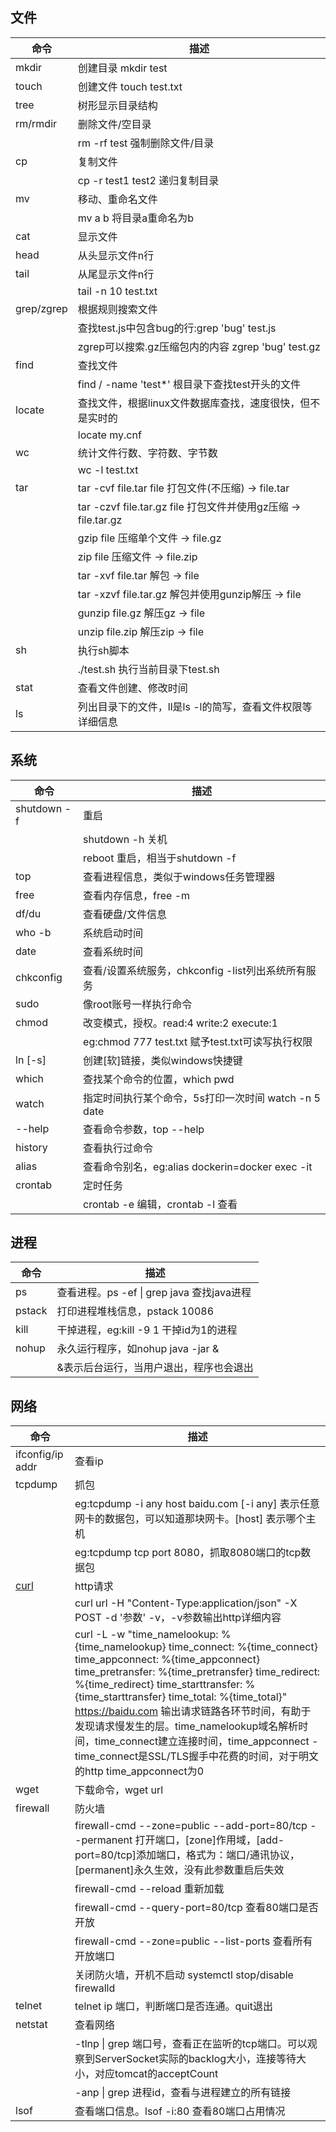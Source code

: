 ## 文件
命令 | 描述
---|---
mkdir | 创建目录 mkdir test
touch | 创建文件 touch test.txt
tree | 树形显示目录结构
rm/rmdir | 删除文件/空目录 
 || rm -rf test 强制删除文件/目录
cp | 复制文件
 || cp -r test1 test2 递归复制目录
mv | 移动、重命名文件
 || mv a b 将目录a重命名为b  
cat | 显示文件
head | 从头显示文件n行
tail | 从尾显示文件n行
 || tail -n 10 test.txt
grep/zgrep | 根据规则搜索文件
 || 查找test.js中包含bug的行:grep 'bug' test.js 
 || zgrep可以搜索.gz压缩包内的内容 zgrep 'bug' test.gz
find | 查找文件
 || find / -name 'test*' 根目录下查找test开头的文件 
locate | 查找文件，根据linux文件数据库查找，速度很快，但不是实时的  
 || locate my.cnf 
wc | 统计文件行数、字符数、字节数
 || wc -l test.txt
tar | tar -cvf file.tar file 打包文件(不压缩) -> file.tar
 || tar -czvf file.tar.gz file 打包文件并使用gz压缩 -> file.tar.gz
 || gzip file 压缩单个文件 -> file.gz
 || zip file 压缩文件 -> file.zip
 || tar -xvf file.tar 解包 -> file
 || tar -xzvf file.tar.gz 解包并使用gunzip解压 -> file
 || gunzip file.gz 解压gz -> file
 || unzip file.zip 解压zip -> file
sh | 执行sh脚本
 || ./test.sh 执行当前目录下test.sh  
stat | 查看文件创建、修改时间  
ls | 列出目录下的文件，ll是ls -l的简写，查看文件权限等详细信息

## 系统  
命令 | 描述
---|---
shutdown -f | 重启
 || shutdown -h 关机
 || reboot 重启，相当于shutdown -f
top | 查看进程信息，类似于windows任务管理器  
free | 查看内存信息，free -m
df/du | 查看硬盘/文件信息
who -b | 系统启动时间  
date | 查看系统时间
chkconfig | 查看/设置系统服务，chkconfig -list列出系统所有服务  
sudo | 像root账号一样执行命令
chmod | 改变模式，授权。read:4 write:2 execute:1
 || eg:chmod 777 test.txt 赋予test.txt可读写执行权限  
ln [-s] | 创建[软]链接，类似windows快捷键  
which | 查找某个命令的位置，which pwd  
watch | 指定时间执行某个命令，5s打印一次时间 watch -n 5 date
--help | 查看命令参数，top --help  
history | 查看执行过命令  
alias | 查看命令别名，eg:alias dockerin=docker exec -it  
crontab | 定时任务
 || crontab -e 编辑，crontab -l 查看

## 进程
命令 | 描述
---|---
ps | 查看进程。ps -ef \| grep java 查找java进程  
pstack | 打印进程堆栈信息，pstack 10086  
kill | 干掉进程，eg:kill -9 1 干掉id为1的进程   
nohup | 永久运行程序，如nohup java -jar &
 || &表示后台运行，当用户退出，程序也会退出

## 网络
命令 | 描述
---|---
ifconfig/ip addr | 查看ip
tcpdump | 抓包
 || eg:tcpdump -i any host baidu.com [-i any] 表示任意网卡的数据包，可以知道那块网卡。[host] 表示哪个主机 
 || eg:tcpdump tcp port 8080，抓取8080端口的tcp数据包
[curl](https://www.jianshu.com/p/07c4dddae43a) | http请求
 || curl url -H "Content-Type:application/json" -X POST -d '参数' -v，-v参数输出http详细内容
 || curl -L -w "time_namelookup: %{time_namelookup} time_connect: %{time_connect} time_appconnect: %{time_appconnect} time_pretransfer: %{time_pretransfer} time_redirect: %{time_redirect} time_starttransfer: %{time_starttransfer} time_total: %{time_total}" https://baidu.com 输出请求链路各环节时间，有助于发现请求慢发生的层。time_namelookup域名解析时间，time_connect建立连接时间，time_appconnect - time_connect是SSL/TLS握手中花费的时间，对于明文的http time_appconnect为0
wget | 下载命令，wget url    
firewall | 防火墙
 || firewall-cmd --zone=public --add-port=80/tcp --permanent 打开端口，[zone]作用域，[add-port=80/tcp]添加端口，格式为：端口/通讯协议，[permanent]永久生效，没有此参数重启后失效  
 || firewall-cmd --reload  重新加载
 || firewall-cmd --query-port=80/tcp 查看80端口是否开放
 || firewall-cmd --zone=public --list-ports 查看所有开放端口
 || 关闭防火墙，开机不启动 systemctl stop/disable firewalld
telnet | telnet ip 端口，判断端口是否连通。quit退出 
netstat | 查看网络
  || -tlnp \| grep 端口号，查看正在监听的tcp端口。可以观察到ServerSocket实际的backlog大小，连接等待大小，对应tomcat的acceptCount
  || -anp \| grep 进程id，查看与进程建立的所有链接   
lsof | 查看端口信息。lsof -i:80 查看80端口占用情况  


